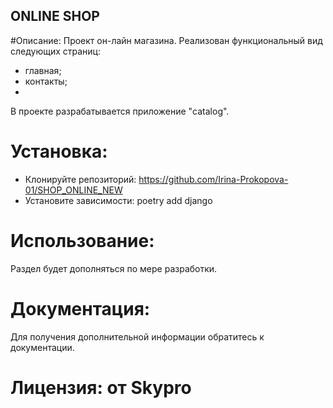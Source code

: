 ## ONLINE SHOP 

#Описание:
Проект он-лайн магазина. Реализован функциональный вид следующих страниц:

* главная;
* контакты;
* 

В проекте разрабатывается приложение "catalog".

# Установка:

* Клонируйте репозиторий:
https://github.com/Irina-Prokopova-01/SHOP_ONLINE_NEW
* Установите зависимости:
poetry add django

# Использование:
Раздел будет дополняться по мере разработки.

# Документация:
Для получения дополнительной информации обратитесь к документации.

# Лицензия: от Skypro